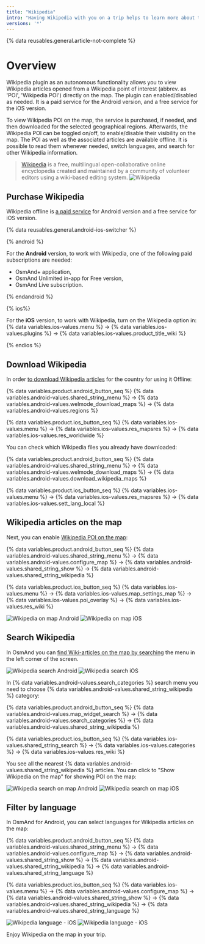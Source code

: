 ```yaml
---
title: "Wikipedia"
intro: "Having Wikipedia with you on a trip helps to learn more about the places you are visiting. It is available offline, and shows Wikipedia articles in relation to the points of interest directly on the map."
versions: '*'
---
```

{% data reusables.general.article-not-complete %}

# Overview 

Wikipedia plugin as an autonomous functionality allows you to view Wikipedia articles opened from a Wikipedia point of interest (abbrev. as 'POI', 'Wikipedia POI') directly on the map. The plugin can enabled/disabled as needed. It is a paid service for the Android version, and a free service for the iOS version.

To view Wikipedia POI on the map, the service is purchased, if needed, and then downloaded for the selected geographical regions. Afterwards, the Wikipedia POI can be toggled on/off, to enable/disable their visibility on the map. The POI as well as the associated articles are available offline. It is possible to read them whenever needed, switch languages, and search for other Wikipedia information. 


> [Wikipedia](https://en.wikipedia.org/wiki/Wikipedia) is a free, multilingual open-collaborative online encyclopedia created and maintained by a community of volunteer editors using a wiki-based editing system. ![Wikipedia](/assets/images/map/map-wikipedia.png)



 


## Purchase Wikipedia

Wikipedia offline is [a paid service](/osmand/purchases) for Android version and a free service for iOS version.

{% data reusables.general.android-ios-switcher %}

{% android %}

For the **Android** version, to work with Wikipedia, one of the following paid subscriptions are needed:
- OsmAnd+ application,
- OsmAnd Unlimited in-app for Free version,
- OsmAnd Live subscription.

{% endandroid %}

{% ios%}

For the **iOS** version, to work with Wikipedia, turn on the Wikipedia option in:
{% data variables.ios-values.menu %} → {% data variables.ios-values.plugins %} → {% data variables.ios-values.product_title_wiki %}

{% endios %}

## Download Wikipedia

In order [to download Wikipedia articles](/osmand/start-with/download-maps#download---main-menu) for the country for using it Offline:

{% data variables.product.android_button_seq %} {% data variables.android-values.shared_string_menu %} → {% data variables.android-values.welmode_download_maps %} → {% data variables.android-values.regions %}

{% data variables.product.ios_button_seq %} {% data variables.ios-values.menu %} → {% data variables.ios-values.res_mapsres %} → {% data variables.ios-values.res_worldwide %} 

You can check which Wikipedia files you already have downloaded:

{% data variables.product.android_button_seq %} {% data variables.android-values.shared_string_menu %} → {% data variables.android-values.welmode_download_maps %} → {% data variables.android-values.download_wikipedia_maps %}

{% data variables.product.ios_button_seq %} {% data variables.ios-values.menu %} → {% data variables.ios-values.res_mapsres %} → {% data variables.ios-values.sett_lang_local %}

## Wikipedia articles on the map

Next, you can enable [Wikipedia POI on the map](/osmand/map/point-layers-on-map#-wikipedia):

{% data variables.product.android_button_seq %} {% data variables.android-values.shared_string_menu %} → {% data variables.android-values.configure_map %} → {% data variables.android-values.shared_string_show %} → {% data variables.android-values.shared_string_wikipedia %}

{% data variables.product.ios_button_seq %} {% data variables.ios-values.menu %} → {% data variables.ios-values.map_settings_map %} → {% data variables.ios-values.poi_overlay %} → {% data variables.ios-values.res_wiki %} 

![Wikipedia on map Android](/assets/images/map/map-wikipedia-on-map.png) ![Wikipedia on map iOS](/assets/images/map/map-wikipedia-on-map_ios.png)

## Search Wikipedia

In OsmAnd you can [find Wiki-articles on the map by searching](/osmand/map/point-layers-on-map#-wikipedia) the menu in the left corner of the screen.

![Wikipedia search Android](/assets/images/map/map-wikipedia-search.png) ![Wikipedia search iOS](/assets/images/map/map-wikipedia-search_ios.png)

In {% data variables.android-values.search_categories %} search menu you need to choose {% data variables.android-values.shared_string_wikipedia %} category:

{% data variables.product.android_button_seq %} {% data variables.android-values.map_widget_search %} → {% data variables.android-values.search_categories %} → {% data variables.android-values.shared_string_wikipedia %}

{% data variables.product.ios_button_seq %} {% data variables.ios-values.shared_string_search %} → {% data variables.ios-values.categories %} → {% data variables.ios-values.res_wiki %}

You see all the nearest {% data variables.android-values.shared_string_wikipedia %} articles. You can click to "Show Wikipedia on the map" for showing POI on the map:

![Wikipedia search on map Android](/assets/images/map/map-wikipedia-search-on-map.png) ![Wikipedia search on map iOS](/assets/images/map/map-wikipedia-search-on-map_ios.png)




## Filter by language

In OsmAnd for Android, you can select languages for Wikipedia articles on the map:

{% data variables.product.android_button_seq %} {% data variables.android-values.shared_string_menu %} → {% data variables.android-values.configure_map %} → {% data variables.android-values.shared_string_show %} → {% data variables.android-values.shared_string_wikipedia %} → {% data variables.android-values.shared_string_language %}

{% data variables.product.ios_button_seq %} {% data variables.ios-values.menu %} → {% data variables.android-values.configure_map %} → {% data variables.android-values.shared_string_show %} → {% data variables.android-values.shared_string_wikipedia %} → {% data variables.android-values.shared_string_language %}

![Wikipedia language - iOS](/assets/images/map/map-wikipedia-language-ios.png) ![Wikipedia language - iOS](/assets/images/map/map-wikipedia-language-2-ios.png)

Enjoy Wikipedia on the map in your trip.


